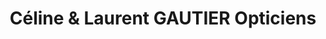 ---
title: "Céline & Laurent GAUTIER Opticiens"
url: /lussac-les-chateaux/celine-et-laurent-gautier-opticiens/
shop: opticien
---